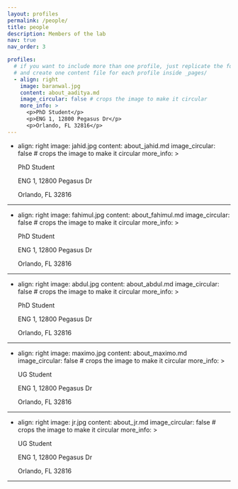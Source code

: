 ```yaml
---
layout: profiles
permalink: /people/
title: people
description: Members of the lab
nav: true
nav_order: 3

profiles:
  # if you want to include more than one profile, just replicate the following block
  # and create one content file for each profile inside _pages/
  - align: right
    image: baranwal.jpg
    content: about_aaditya.md
    image_circular: false # crops the image to make it circular
    more_info: >
      <p>PhD Student</p>
      <p>ENG 1, 12800 Pegasus Dr</p>
      <p>Orlando, FL 32816</p>
---
```

  - align: right
    image: jahid.jpg
    content: about_jahid.md
    image_circular: false # crops the image to make it circular
    more_info: >
      <p>PhD Student</p>
      <p>ENG 1, 12800 Pegasus Dr</p>
      <p>Orlando, FL 32816</p>
---
  - align: right
    image: fahimul.jpg
    content: about_fahimul.md
    image_circular: false # crops the image to make it circular
    more_info: >
      <p>PhD Student</p>
      <p>ENG 1, 12800 Pegasus Dr</p>
      <p>Orlando, FL 32816</p>
---
  - align: right
    image: abdul.jpg
    content: about_abdul.md
    image_circular: false # crops the image to make it circular
    more_info: >
      <p>PhD Student</p>
      <p>ENG 1, 12800 Pegasus Dr</p>
      <p>Orlando, FL 32816</p>
---
  - align: right
    image: maximo.jpg
    content: about_maximo.md
    image_circular: false # crops the image to make it circular
    more_info: >
      <p>UG Student</p>
      <p>ENG 1, 12800 Pegasus Dr</p>
      <p>Orlando, FL 32816</p>
---
  - align: right
    image: jr.jpg
    content: about_jr.md
    image_circular: false # crops the image to make it circular
    more_info: >
      <p>UG Student</p>
      <p>ENG 1, 12800 Pegasus Dr</p>
      <p>Orlando, FL 32816</p>
---
